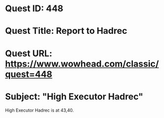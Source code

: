 # Quest ID: 448
# Quest Title: Report to Hadrec
# Quest URL: https://www.wowhead.com/classic/quest=448
# Subject: "High Executor Hadrec"
High Executor Hadrec is at 43,40.